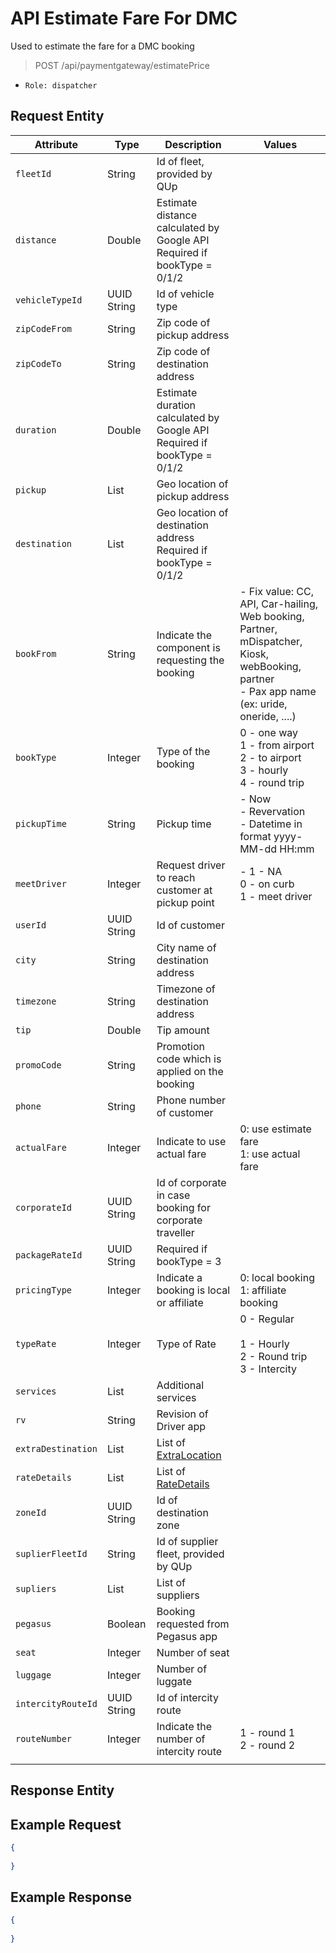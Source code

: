 # API Estimate Fare For DMC

Used to estimate the fare for a DMC booking

> POST /api/paymentgateway/estimatePrice  

- `Role: dispatcher`

## Request Entity

| Attribute        | Type                | Description                                                                     | Values                                                                                                                                   |
|------------------|---------------------|---------------------------------------------------------------------------------|------------------------------------------------------------------------------------------------------------------------------------------|
| `fleetId`          | String              | Id of fleet, provided by QUp                                                    |                                                                                                                                          |
| `distance`         | Double              | Estimate distance calculated by Google API <br>Required if bookType = 0/1/2 |                                                                                                                                          |
| `vehicleTypeId`    | UUID String         | Id of vehicle type                                                              |                                                                                                                                          |
| `zipCodeFrom`      | String              | Zip code of pickup address                                                      |                                                                                                                                          |
| `zipCodeTo`        | String              | Zip code of destination address                                                 |                                                                                                                                          |
| `duration`         | Double              | Estimate duration calculated by Google API <br>Required if bookType = 0/1/2 |                                                                                                                                          |
| `pickup`           | List<Double>        | Geo location of pickup address                                                  |                                                                                                                                          |
| `destination`      | List<Double>        | Geo location of destination address <br>Required if bookType = 0/1/2        |                                                                                                                                          |
| `bookFrom`         | String              | Indicate the component is requesting the booking                                | - Fix value: CC, API, Car-hailing, Web booking, Partner, mDispatcher, Kiosk, webBooking, partner <br>- Pax app name (ex: uride, oneride, ....) |
| `bookType`         | Integer             | Type of the booking                                                             | 0 - one way <br>1 - from airport <br>2 - to airport <br>3 - hourly <br>4 - round trip                                    |
| `pickupTime`       | String              | Pickup time                                                                     | - Now <br>- Revervation <br>- Datetime in format yyyy-MM-dd HH:mm                                                                |
| `meetDriver`       | Integer             | Request driver to reach customer at pickup point                                | - 1 - NA <br>0 - on curb <br>1 - meet driver                                                                                     |
| `userId`           | UUID String         | Id of customer                                                                  |                                                                                                                                          |
| `city`             | String              | City name of destination address                                                |                                                                                                                                          |
| `timezone`         | String              | Timezone of destination address                                                 |                                                                                                                                          |
| `tip`              | Double              | Tip amount                                                                      |                                                                                                                                          |
| `promoCode`        | String              | Promotion code which is applied on the booking                                  |                                                                                                                                          |
| `phone`            | String              | Phone number of customer                                                        |                                                                                                                                          |
| `actualFare`       | Integer             | Indicate to use actual fare                                                     | 0: use estimate fare <br>1: use actual fare                                                                                          |
| `corporateId`      | UUID String         | Id of corporate in case booking for corporate traveller                         |                                                                                                                                          |
| `packageRateId`    | UUID String         | Required if bookType = 3                                                        |                                                                                                                                          |
| `pricingType`      | Integer             | Indicate a booking is local or affiliate                                        | 0: local booking <br>1: affiliate booking                                                                                            |
| `typeRate`         | Integer             | Type of Rate                                                                    | 0 - Regular <br>  <br>1 - Hourly <br>2 - Round trip <br>3 - Intercity <br>                                                       |
| `services`         | List<String>        | Additional services                                                             |                                                                                                                                          |
| `rv`               | String              | Revision of Driver app                                                          |                                                                                                                                          |
| `extraDestination` | List<ExtraLocation> | List of [ExtraLocation](#extralocation)                                                           |                                                                                                                                          |
| `rateDetails`      | List<RateDetails>   | List of [RateDetails](#ratedetails)                                                             |                                                                                                                                          |
| `zoneId`           | UUID String         | Id of destination zone                                                          |                                                                                                                                          |
| `suplierFleetId`   | String              | Id of supplier fleet, provided by QUp                                           |                                                                                                                                          |
| `supliers`         | List<String>        | List of suppliers                                                               |                                                                                                                                          |
| `pegasus`          | Boolean             | Booking requested from Pegasus app                                              |                                                                                                                                          |
| `seat`             | Integer             | Number of seat                                                                  |                                                                                                                                          |
| `luggage`          | Integer             | Number of luggate                                                               |                                                                                                                                          |
| `intercityRouteId` | UUID String         | Id of intercity route                                                           |                                                                                                                                          |
| `routeNumber`      | Integer             | Indicate the number of intercity route                                          | 1 - round 1 <br>2 - round 2  
                                                                                    |

## Response Entity


## Example Request
```json
{
  
}
```

## Example Response
```json
{
  
}
```